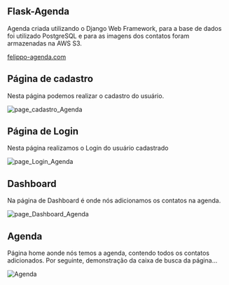 ## Flask-Agenda

Agenda criada utilizando o Django Web Framework, para a base de dados foi utilizado PostgreSQL e para as imagens dos contatos foram armazenadas na AWS S3.

<a href="http://felippo-agenda.herokuapp.com/">felippo-agenda.com</a>



## Página de cadastro

Nesta página podemos realizar o cadastro do usuário.

![page_cadastro_Agenda](https://user-images.githubusercontent.com/65267252/115319562-765d0880-a156-11eb-9902-77aafa0738fd.png)

## Página de Login

Nesta página realizamos o Login do usuário cadastrado

![page_Login_Agenda](https://user-images.githubusercontent.com/65267252/115441893-c637e000-a1e7-11eb-8438-93b696578ff2.png)


## Dashboard
Na página de Dashboard é onde nós adicionamos os contatos na agenda.


![page_Dashboard_Agenda](https://user-images.githubusercontent.com/65267252/115442161-14e57a00-a1e8-11eb-8921-0236903eeae0.png)

## Agenda

Página home aonde nós temos a agenda, contendo todos os contatos adicionados. Por seguinte, demonstração da caixa de busca da página...

![Agenda](https://user-images.githubusercontent.com/65267252/115443381-8f62c980-a1e9-11eb-87f4-da7cc9b75129.gif)
